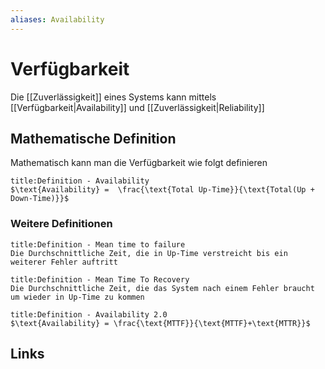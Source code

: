```yaml
---
aliases: Availability
---
```

# Verfügbarkeit 
Die [[Zuverlässigkeit]] eines Systems kann mittels [[Verfügbarkeit|Availability]] und [[Zuverlässigkeit|Reliability]] 

## Mathematische Definition
Mathematisch kann man die Verfügbarkeit wie folgt definieren
```ad-abstract
title:Definition - Availability
$\text{Availability} =  \frac{\text{Total Up-Time}}{\text{Total(Up + Down-Time)}}$
```

### Weitere Definitionen
```ad-abstract
title:Definition - Mean time to failure
Die Durchschnittliche Zeit, die in Up-Time verstreicht bis ein weiterer Fehler auftritt
```

```ad-abstract
title:Definition - Mean Time To Recovery
Die Durchschnittliche Zeit, die das System nach einem Fehler braucht um wieder in Up-Time zu kommen
```

```ad-abstract
title:Definition - Availability 2.0
$\text{Availability} = \frac{\text{MTTF}}{\text{MTTF}+\text{MTTR}}$
```
## Links
